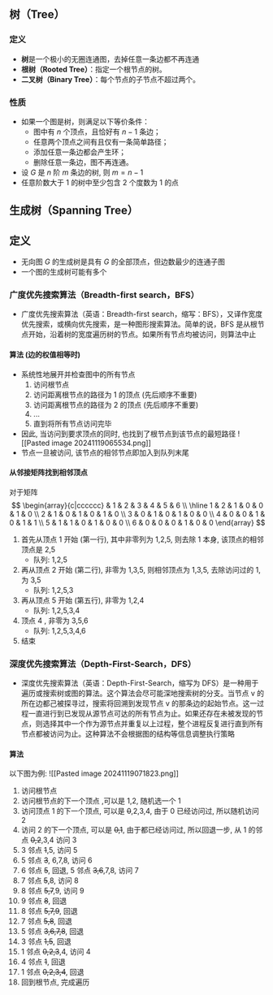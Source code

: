 ## 树（Tree）
### 定义
- **树**是一个极小的无圈连通图，去掉任意一条边都不再连通
- **根树（Rooted Tree）**：指定一个根节点的树。
- **二叉树（Binary Tree）**：每个节点的子节点不超过两个。
### 性质
- 如果一个图是树，则满足以下等价条件：
	- 图中有 $n$ 个顶点，且恰好有 $n-1$ 条边；
	- 任意两个顶点之间有且仅有一条简单路径；
	- 添加任意一条边都会产生环；
	- 删除任意一条边，图不再连通。
- 设 $G$ 是 $n$ 阶 $m$ 条边的树, 则 $m=n-1$
- 任意阶数大于 $1$ 的树中至少包含 $2$ 个度数为 $1$ 的点

## 生成树（Spanning Tree）
## 定义
- 无向图 $G$ 的生成树是具有 $G$ 的全部顶点，但边数最少的连通子图
- 一个图的生成树可能有多个

### 广度优先搜索算法（Breadth-first search，BFS）
- 广度优先搜索算法（英语：Breadth-first search，缩写：BFS），又译作宽度优先搜索，或横向优先搜索，是一种图形搜索算法。简单的说，BFS 是从根节点开始，沿着树的宽度遍历树的节点。如果所有节点均被访问，则算法中止
#### 算法 (边的权值相等时)
- 系统性地展开并检查图中的所有节点
	1.  访问根节点
	2. 访问距离根节点的路径为 1 的顶点 (先后顺序不重要)
	3. 访问距离根节点的路径为 2 的顶点 (先后顺序不重要)
	4. ...
	5. 直到将所有节点访问完毕
- 因此, 当访问到要求顶点的同时, 也找到了根节点到该节点的最短路径
![[Pasted image 20241119065534.png]]
- 节点一旦被访问, 该节点的相邻节点即加入到队列末尾
#### 从邻接矩阵找到相邻顶点
对于矩阵
$$
\begin{array}{c|cccccc}
   & 1 & 2 & 3 & 4 & 5 & 6 \\ \hline
1 & 2 & 1 & 0 & 0 & 1 & 0 \\
2 & 1 & 0 & 1 & 0 & 1 & 0 \\
3 & 0 & 1 & 0 & 1 & 0 & 0 \\
4 & 0 & 0 & 1 & 0 & 1 & 1 \\
5 & 1 & 1 & 0 & 1 & 0 & 0 \\
6 & 0 & 0 & 0 & 1 & 0 & 0
\end{array}
$$
1. 首先从顶点 $1$ 开始 (第一行), 其中非零列为 1,2,5, 则去除 1 本身, 该顶点的相邻顶点是 2,5
	- 队列: 1,2,5
2. 再从顶点 2 开始 (第二行), 非零为 1,3,5, 则相邻顶点为 1,3,5, 去除访问过的 1, 为 3,5
	- 队列: 1,2,5,3
3. 再从顶点 5 开始 (第五行), 非零为 1,2,4
	- 队列: 1,2,5,3,4
4. 顶点 4 , 非零为 3,5,6
	- 队列: 1,2,5,3,4,6 
5. 结束

### 深度优先搜索算法（Depth-First-Search，DFS）
- 深度优先搜索算法（英语：Depth-First-Search，缩写为 DFS）是一种用于遍历或搜索树或图的算法。这个算法会尽可能深地搜索树的分支。当节点 v 的所在边都己被探寻过，搜索将回溯到发现节点 v 的那条边的起始节点。这一过程一直进行到已发现从源节点可达的所有节点为止。如果还存在未被发现的节点，则选择其中一个作为源节点并重复以上过程，整个进程反复进行直到所有节点都被访问为止。这种算法不会根据图的结构等信息调整执行策略
#### 算法
以下图为例:
![[Pasted image 20241119071823.png]]
1. 访问根节点
2. 访问根节点的下一个顶点 ,可以是 1,2, 随机选一个 1
3. 访问顶点 1 的下一个顶点, 可以是 ~~0~~,2,3,4, 由于 0 已经访问过, 所以随机访问 2
4. 访问 2 的下一个顶点, 可以是 ~~0,1~~, 由于都已经访问过, 所以回退一步, 从 1 的邻点 ~~0,2~~,3,4 访问 3
5. 3 邻点 ~~1~~,5, 访问 5
6. 5 邻点 ~~3~~, 6,7,8, 访问 6
7. 6 邻点 ~~5~~, 回退, 5 邻点 ~~3,6~~,7,8, 访问 7
8. 7 邻点 ~~5~~,8, 访问 8
9. 8 邻点 ~~5,7~~,9, 访问 9
10. 9 邻点 ~~8~~, 回退
11. 8 邻点 ~~5,7,9~~, 回退
12. 7 邻点 ~~5,8~~, 回退
13. 5 邻点 ~~3,6,7,8~~, 回退
14. 3 邻点 ~~1,5~~, 回退
15. 1 邻点 ~~0,2,3~~,4, 访问 4
16. 4 邻点 ~~1~~, 回退
17. 1 邻点 ~~0,2,3,4~~, 回退
18. 回到根节点, 完成遍历